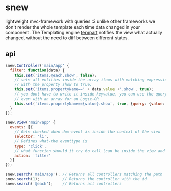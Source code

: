snew
====

lightweight mvc-framework with queries :3
unlike other frameworks we don't render the whole template each time
data changed in your component. The Templating engine
[tempart](https://github.com/plusgut/tempart) notifies the view what
actually changed, without the need to diff between different states.

api
---
```js
snew.Controller('main/app' {
  filter: function(data) {
    this.set('items.@each.show', false);
    // sets all entities inside the array items with matching expression,
    // with the property show to true;
    this.set('items.propertyName==' + data.value +'.show', true);
    // you dont have to write it inside keyvalue, you can use the query property,
    // even with an array for an Logic-OR
    this.set('items.propertyName=={value}.show', true, {query: {value: ['foo', 'bar']}});
  }
});

snew.View('main/app' {
  events: [{
    // Gets checked when dom-event is inside the context of the view
    selector: 'li',
    // Defines what-the eventtype is
    type: 'click',
    // what function should it try to call (can be inside the view and in the controller)
    action: 'filter'
  }]
});

snew.search('main/app'); // Returns all controllers matching the path
snew.search(1);          // Returns the controller with the id
snew.search('@each');    // Returns all controllers


```
